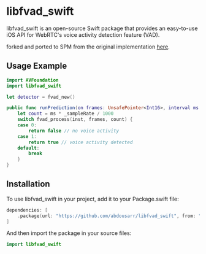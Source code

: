 # libfvad_swift

libfvad_swift is an open-source Swift package that provides an easy-to-use iOS API for WebRTC's voice activity detection feature (VAD).

forked and ported to SPM from the original implementation [here](https://github.com/dpirch/libfvad).

## Usage Example

```swift
import AVFoundation
import libfvad_swift

let detector = fvad_new()

public func runPrediction(on frames: UnsafePointer<Int16>, interval ms: Int) -> Bool {
    let count = ms * _sampleRate / 1000
    switch fvad_process(inst, frames, count) {
    case 0:
        return false // no voice activity
    case 1:
        return true // voice activity detected
    default:
        break
    }
}
```

## Installation

To use libfvad_swift in your project, add it to your Package.swift file:

```swift
dependencies: [
    .package(url: "https://github.com/abdousarr/libfvad_swift", from: "1.0.1")
]
```

And then import the package in your source files:

```swift
import libfvad_swift
```
